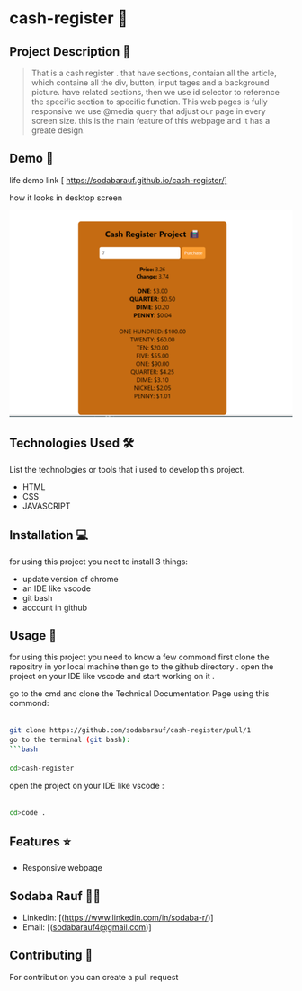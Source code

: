 # cash-register 🚀
 
## Project Description 📝

> That is a cash register . that have sections, contaian all the article, which containe all the div, button, input tages and a background picture. have related sections, then we use id selector to reference the specific section to specific function. This web pages is fully responsive we use @media query that adjust our page in every screen size. this is the main feature of this webpage and it has a greate design. 
>

## Demo 📸

life demo link [ https://sodabarauf.github.io/cash-register/]

how it looks in desktop screen

![screenshot](./capture_240710_194736.png)


## Technologies Used 🛠️

List the technologies or tools that i used to develop this project. 
- HTML
- CSS
- JAVASCRIPT


## Installation 💻

for using this project you neet to install 3 things:

- update version of chrome
- an IDE like vscode
- git bash
- account in github



## Usage 🎯

for using this project you need to know a few commond first clone the repositry in yor local machine then go to the github directory . open the project on your IDE like vscode and start working on it .


go to the cmd and clone the Technical Documentation Page 
using this commond:
```bash

git clone https://github.com/sodabarauf/cash-register/pull/1
go to the terminal (git bash):
```bash

cd>cash-register

```
open the project on your IDE like vscode :

```bash

cd>code .

```


## Features ⭐
- Responsive webpage


## Sodaba Rauf 👩‍💻



- LinkedIn: [(https://www.linkedin.com/in/sodaba-r/)]
- Email: [(sodabarauf4@gmail.com)]

## Contributing 🤝
For contribution you can create a pull request

